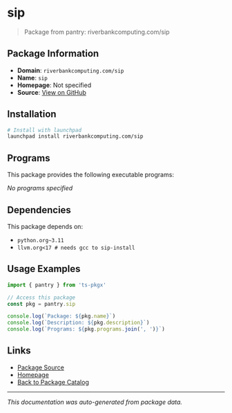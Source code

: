 # sip

> Package from pantry: riverbankcomputing.com/sip

## Package Information

- **Domain**: `riverbankcomputing.com/sip`
- **Name**: `sip`
- **Homepage**: Not specified
- **Source**: [View on GitHub](https://github.com/pkgxdev/pantry/tree/main/projects/riverbankcomputing.com/sip/package.yml)

## Installation

```bash
# Install with launchpad
launchpad install riverbankcomputing.com/sip
```

## Programs

This package provides the following executable programs:

*No programs specified*

## Dependencies

This package depends on:

- `python.org~3.11`
- `llvm.org<17 # needs gcc to sip-install`

## Usage Examples

```typescript
import { pantry } from 'ts-pkgx'

// Access this package
const pkg = pantry.sip

console.log(`Package: ${pkg.name}`)
console.log(`Description: ${pkg.description}`)
console.log(`Programs: ${pkg.programs.join(', ')}`)
```

## Links

- [Package Source](https://github.com/pkgxdev/pantry/tree/main/projects/riverbankcomputing.com/sip/package.yml)
- [Homepage](#)
- [Back to Package Catalog](../../../package-catalog.md)

---

*This documentation was auto-generated from package data.*
